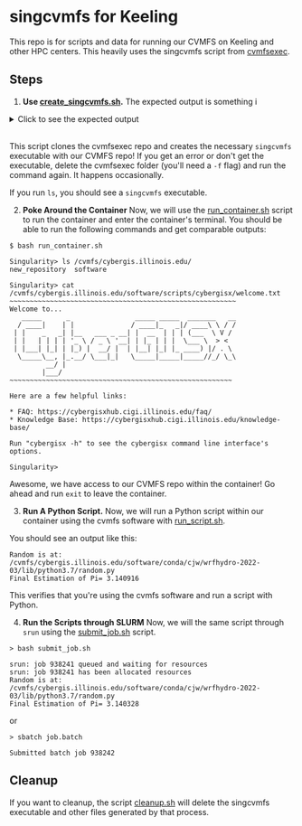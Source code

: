 # singcvmfs for Keeling

This repo is for scripts and data for running our CVMFS on Keeling and other HPC centers. 
This heavily uses the singcvmfs script from [cvmfsexec](https://github.com/cvmfs/cvmfsexec).

## Steps

1. **Use [create_singcvmfs.sh](create_singcvmfs.sh).** The expected output is something i

<details>
<summary>Click to see the expected output</summary>

```
Cloning into 'cvmfsexec'...
remote: Enumerating objects: 669, done.
remote: Counting objects: 100% (22/22), done.
remote: Compressing objects: 100% (15/15), done.
remote: Total 669 (delta 11), reused 13 (delta 7), pack-reused 647
Receiving objects: 100% (669/669), 144.07 KiB | 0 bytes/s, done.
Resolving deltas: 100% (440/440), done.
Making singcvmfs default distribution for rhel7-x86_64
Extracting http://cvmrepo.web.cern.ch/cvmrepo/yum/cvmfs/EL/7/x86_64/cvmfs-2.9.4-1.el7.x86_64.rpm into /data/keeling/a/michels9/common/michels9/cvmfs/cvmfsexec/dist
./etc/auto.cvmfs
./etc/bash_completion.d
./etc/bash_completion.d/cvmfs
./etc/cvmfs/config.d
./etc/cvmfs/config.sh
./etc/cvmfs/default.conf
./etc/cvmfs/default.d/README
./etc/cvmfs/domain.d
./sbin/mount.cvmfs
./usr/bin/cvmfs2
./usr/bin/cvmfs_config
./usr/bin/cvmfs_fsck
./usr/bin/cvmfs_talk
./usr/lib/systemd/system/autofs.service.d/50-cvmfs.conf
./usr/lib64/libcvmfs_fuse.so
./usr/lib64/libcvmfs_fuse.so.2.9.4
./usr/lib64/libcvmfs_fuse_debug.so
./usr/lib64/libcvmfs_fuse_debug.so.2.9.4
./usr/lib64/libcvmfs_fuse_stub.so
./usr/lib64/libcvmfs_fuse_stub.so.2.9.4
./usr/libexec/cvmfs/authz/cvmfs_allow_helper
./usr/libexec/cvmfs/authz/cvmfs_deny_helper
./usr/libexec/cvmfs/auto.cvmfs
./usr/libexec/cvmfs/cache/cvmfs_cache_posix
./usr/libexec/cvmfs/cache/cvmfs_cache_ram
./usr/share/doc/cvmfs-2.9.4
./usr/share/doc/cvmfs-2.9.4/AUTHORS
./usr/share/doc/cvmfs-2.9.4/COPYING
./usr/share/doc/cvmfs-2.9.4/ChangeLog
./usr/share/doc/cvmfs-2.9.4/README.md
./var/lib/cvmfs
./usr/share/selinux/mls/cvmfs.pp
./usr/share/selinux/strict/cvmfs.pp
cpio: ./usr/share/selinux/targeted/cvmfs.pp linked to ./usr/share/selinux/strict/cvmfs.pp
cpio: ./usr/share/selinux/targeted/cvmfs.pp linked to ./usr/share/selinux/mls/cvmfs.pp
./usr/share/selinux/targeted/cvmfs.pp
86230 blocks
Extracting http://cvmrepo.web.cern.ch/cvmrepo/yum/cvmfs/EL/7/x86_64/cvmfs-config-default-2.0-1.noarch.rpm into /data/keeling/a/michels9/common/michels9/cvmfs/cvmfsexec/dist
./etc/cvmfs/config.d/README
./etc/cvmfs/config.d/cvmfs-config.cern.ch.conf
./etc/cvmfs/default.d/50-cern.conf
./etc/cvmfs/domain.d/cern.ch.conf
./etc/cvmfs/domain.d/egi.eu.conf
./etc/cvmfs/domain.d/opensciencegrid.org.conf
./etc/cvmfs/keys/cern.ch
./etc/cvmfs/keys/cern.ch/cern-it1.cern.ch.pub
./etc/cvmfs/keys/cern.ch/cern-it4.cern.ch.pub
./etc/cvmfs/keys/cern.ch/cern-it5.cern.ch.pub
./etc/cvmfs/keys/egi.eu
./etc/cvmfs/keys/egi.eu/egi.eu.pub
./etc/cvmfs/keys/opensciencegrid.org
./etc/cvmfs/keys/opensciencegrid.org/opensciencegrid.org.pub
20 blocks
Extracting http://cvmrepo.web.cern.ch/cvmrepo/yum/cvmfs/EL/7/x86_64/cvmfs-fuse3-2.9.4-1.el7.x86_64.rpm into /data/keeling/a/michels9/common/michels9/cvmfs/cvmfsexec/dist
./usr/lib64/libcvmfs_fuse3.so
./usr/lib64/libcvmfs_fuse3.so.2.9.4
./usr/lib64/libcvmfs_fuse3_debug.so
./usr/lib64/libcvmfs_fuse3_debug.so.2.9.4
./usr/lib64/libcvmfs_fuse3_stub.so
./usr/lib64/libcvmfs_fuse3_stub.so.2.9.4
./usr/share/doc/cvmfs-fuse3-2.9.4
./usr/share/doc/cvmfs-fuse3-2.9.4/AUTHORS
./usr/share/doc/cvmfs-fuse3-2.9.4/COPYING
./usr/share/doc/cvmfs-fuse3-2.9.4/ChangeLog
./usr/share/doc/cvmfs-fuse3-2.9.4/README.md
61885 blocks
Extracting http://download.fedoraproject.org/pub/epel/7/x86_64/Packages/f/fuse3-libs-3.6.1-2.el7.x86_64.rpm into /data/keeling/a/michels9/common/michels9/cvmfs/cvmfsexec/dist
./usr/lib64/libfuse3.so.3
./usr/lib64/libfuse3.so.3.6.1
./usr/share/licenses/fuse3-libs-3.6.1
./usr/share/licenses/fuse3-libs-3.6.1/LGPL2.txt
543 blocks
Extracting https://download.copr.fedorainfracloud.org/results/dwd/fuse2fs/epel-7-x86_64/04641753-fuse2fs/fuse2fs-1.46.5-6.el7.x86_64.rpm into /data/keeling/a/michels9/common/michels9/cvmfs/cvmfsexec/dist
./usr/sbin/fuse2fs
./usr/share/doc/fuse2fs-1.46.5
./usr/share/doc/fuse2fs-1.46.5/README
./usr/share/licenses/fuse2fs-1.46.5
./usr/share/licenses/fuse2fs-1.46.5/NOTICE
./usr/share/licenses/fuse2fs-1.46.5/libuuid.COPYING
./usr/share/man/man1/fuse2fs.1.gz
829 blocks
etc/auto.cvmfs -> ../usr/libexec/cvmfs/auto.cvmfs
./etc/cvmfs/default.local
singcvmfs
cvmfs2-wrapper
dist/
dist/etc/
dist/etc/cvmfs/
dist/etc/cvmfs/config.d/
dist/etc/cvmfs/config.d/cybergis.illinois.edu.conf
dist/etc/cvmfs/config.d/README
dist/etc/cvmfs/config.d/cvmfs-config.cern.ch.conf
dist/etc/cvmfs/default.d/
dist/etc/cvmfs/default.d/README
dist/etc/cvmfs/default.d/50-cern.conf
dist/etc/cvmfs/default.conf
dist/etc/cvmfs/keys/
dist/etc/cvmfs/keys/illinois.edu/
dist/etc/cvmfs/keys/illinois.edu/cybergis.illinois.edu.pub
dist/etc/cvmfs/keys/cern.ch/
dist/etc/cvmfs/keys/cern.ch/cern-it5.cern.ch.pub
dist/etc/cvmfs/keys/cern.ch/cern-it1.cern.ch.pub
dist/etc/cvmfs/keys/cern.ch/cern-it4.cern.ch.pub
dist/etc/cvmfs/keys/opensciencegrid.org/
dist/etc/cvmfs/keys/opensciencegrid.org/opensciencegrid.org.pub
dist/etc/cvmfs/keys/egi.eu/
dist/etc/cvmfs/keys/egi.eu/egi.eu.pub
dist/etc/cvmfs/domain.d/
dist/etc/cvmfs/domain.d/cern.ch.conf
dist/etc/cvmfs/domain.d/opensciencegrid.org.conf
dist/etc/cvmfs/domain.d/egi.eu.conf
dist/etc/cvmfs/default.local
dist/etc/cvmfs/config.sh
dist/etc/bash_completion.d/
dist/etc/bash_completion.d/cvmfs
dist/etc/auto.cvmfs
dist/etc/os-release
dist/usr/
dist/usr/libexec/
dist/usr/libexec/cvmfs/
dist/usr/libexec/cvmfs/authz/
dist/usr/libexec/cvmfs/authz/cvmfs_deny_helper
dist/usr/libexec/cvmfs/authz/cvmfs_allow_helper
dist/usr/libexec/cvmfs/auto.cvmfs
dist/usr/libexec/cvmfs/cache/
dist/usr/libexec/cvmfs/cache/cvmfs_cache_ram
dist/usr/libexec/cvmfs/cache/cvmfs_cache_posix
dist/usr/sbin/
dist/usr/sbin/fuse2fs
dist/usr/lib/
dist/usr/lib/systemd/
dist/usr/lib/systemd/system/
dist/usr/lib/systemd/system/autofs.service.d/
dist/usr/lib/systemd/system/autofs.service.d/50-cvmfs.conf
dist/usr/share/
dist/usr/share/licenses/
dist/usr/share/licenses/fuse3-libs-3.6.1/
dist/usr/share/licenses/fuse3-libs-3.6.1/LGPL2.txt
dist/usr/share/licenses/fuse2fs-1.46.5/
dist/usr/share/licenses/fuse2fs-1.46.5/libuuid.COPYING
dist/usr/share/licenses/fuse2fs-1.46.5/NOTICE
dist/usr/share/selinux/
dist/usr/share/selinux/mls/
dist/usr/share/selinux/mls/cvmfs.pp
dist/usr/share/selinux/targeted/
dist/usr/share/selinux/targeted/cvmfs.pp
dist/usr/share/selinux/strict/
dist/usr/share/selinux/strict/cvmfs.pp
dist/usr/share/man/
dist/usr/share/man/man1/
dist/usr/share/man/man1/fuse2fs.1.gz
dist/usr/share/doc/
dist/usr/share/doc/fuse2fs-1.46.5/
dist/usr/share/doc/fuse2fs-1.46.5/README
dist/usr/share/doc/cvmfs-2.9.4/
dist/usr/share/doc/cvmfs-2.9.4/AUTHORS
dist/usr/share/doc/cvmfs-2.9.4/COPYING
dist/usr/share/doc/cvmfs-2.9.4/ChangeLog
dist/usr/share/doc/cvmfs-2.9.4/README.md
dist/usr/share/doc/cvmfs-fuse3-2.9.4/
dist/usr/share/doc/cvmfs-fuse3-2.9.4/README.md
dist/usr/share/doc/cvmfs-fuse3-2.9.4/ChangeLog
dist/usr/share/doc/cvmfs-fuse3-2.9.4/AUTHORS
dist/usr/share/doc/cvmfs-fuse3-2.9.4/COPYING
dist/usr/lib64/
dist/usr/lib64/libcvmfs_fuse3_stub.so.2.9.4
dist/usr/lib64/libcvmfs_fuse3.so
dist/usr/lib64/libcvmfs_fuse3_debug.so
dist/usr/lib64/libcvmfs_fuse_debug.so
dist/usr/lib64/libcvmfs_fuse_stub.so.2.9.4
dist/usr/lib64/libcvmfs_fuse.so
dist/usr/lib64/libcvmfs_fuse_stub.so
dist/usr/lib64/libcvmfs_fuse3_debug.so.2.9.4
dist/usr/lib64/libfuse3.so.3.6.1
dist/usr/lib64/libfuse3.so.3
dist/usr/lib64/libcvmfs_fuse3_stub.so
dist/usr/lib64/libcvmfs_fuse_debug.so.2.9.4
dist/usr/lib64/libcvmfs_fuse.so.2.9.4
dist/usr/lib64/libcvmfs_fuse3.so.2.9.4
dist/usr/bin/
dist/usr/bin/cvmfs_talk
dist/usr/bin/cvmfs2
dist/usr/bin/cvmfs_fsck
dist/usr/bin/cvmfs_config
dist/sbin/
dist/sbin/mount.cvmfs
dist/var/
dist/var/lib/
dist/var/lib/cvmfs/
```
</details><br />

This script clones the cvmfsexec repo and creates the necessary `singcvmfs` executable with our CVMFS repo!
If you get an error or don't get the executable, delete the cvmfsexec folder (you'll need a `-f` flag) and run the command again. It happens occasionally.


If you run `ls`, you should see a `singcvmfs` executable.

2. **Poke Around the Container** Now, we will use the [run_container.sh](run_container.sh) script to run the container and enter the container's terminal. You should be able to run the following commands and get comparable outputs:

```
$ bash run_container.sh

Singularity> ls /cvmfs/cybergis.illinois.edu/
new_repository	software

Singularity> cat /cvmfs/cybergis.illinois.edu/software/scripts/cybergisx/welcome.txt 
~~~~~~~~~~~~~~~~~~~~~~~~~~~~~~~~~~~~~~~~~~~~~~~~~~~~~~~~
Welcome to...
   _____      _                _____ _____  _______   __
  / ____|    | |              / ____|_   _|/ ____\ \ / /
 | |    _   _| |__   ___ _ __| |  __  | | | (___  \ V / 
 | |   | | | | '_ \ / _ \ '__| | |_ | | |  \___ \  > <  
 | |___| |_| | |_) |  __/ |  | |__| |_| |_ ____) |/ . \ 
  \_____\__, |_.__/ \___|_|   \_____|_____|_____//_/ \_\
         __/ |                                          
        |___/                                           
~~~~~~~~~~~~~~~~~~~~~~~~~~~~~~~~~~~~~~~~~~~~~~~~~~~~~~~

Here are a few helpful links:

* FAQ: https://cybergisxhub.cigi.illinois.edu/faq/
* Knowledge Base: https://cybergisxhub.cigi.illinois.edu/knowledge-base/

Run "cybergisx -h" to see the cybergisx command line interface's options.

Singularity> 
```

Awesome, we have access to our CVMFS repo within the container! Go ahead and run `exit` to leave the container.

3. **Run A Python Script.** Now, we will run a Python script within our container using the cvmfs software with [run_script.sh](run_script.sh).

You should see an output like this:

```
Random is at: /cvmfs/cybergis.illinois.edu/software/conda/cjw/wrfhydro-2022-03/lib/python3.7/random.py
Final Estimation of Pi= 3.140916
```

This verifies that you're using the cvmfs software and run a script with Python.

4. **Run the Scripts through SLURM** Now, we will the same script through `srun` using the [submit_job.sh](submit_job.sh) script.

```
> bash submit_job.sh

srun: job 938241 queued and waiting for resources
srun: job 938241 has been allocated resources
Random is at: /cvmfs/cybergis.illinois.edu/software/conda/cjw/wrfhydro-2022-03/lib/python3.7/random.py
Final Estimation of Pi= 3.140328
```

or 

```
> sbatch job.batch

Submitted batch job 938242
```

## Cleanup

If you want to cleanup, the script [cleanup.sh](cleanup.sh) will delete the singcvmfs executable and other files generated by that process.
